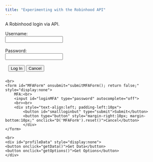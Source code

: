 ```yaml
---
title: "Experimenting with the Robinhood API"
---
```


A Robinhood login via API.

<div>
	<form id="loginForm" onsubmit="submitLoginForm(); return false;">	
		Username:<br>
		<input id="loginUsername" type="text" autocapitalize="off" autocomplete="off">
		<br><br>
		Password:<br>
		<input id="loginPassword" type="password" autocomplete="off">		
		<br><br>
		<div style="text-align:left; padding-left:10px">
			<button id="smallloginbut" type="submit">Log In</button>
			<button type="button" style="margin-right:10px; margin-bottom:10px;" onclick="D('loginForm').reset()">Cancel</button>
    		</div>
	</form> 
	
	<br>
	<form id="MFAForm" onsubmit="submitMFAForm(); return false;" style="display:none">	
		MFA:<br>
		<input id="loginMFA" type="password" autocomplete="off">		
		<br><br>
		<div style="text-align:left; padding-left:10px">
			<button id="smallloginbut" type="submit">Submit</button>
			<button type="button" style="margin-right:10px; margin-bottom:10px;" onclick="D('MFAForm').reset()">Cancel</button>
    		</div>
	</form> 
	
	<br>
	<div id="profileData" style="display:none">
	<button onclick="getData()">Get Data</button>
	<button onclick="getOptions()">Get Options</button>
	</div>

</div>

<script>/////////////////////////////////////////////////////////

var currentID;
var form = {};
var authData = {};
var authHeader = {};
	
var accountOptions = [];
var optionsBySymbol = {};
	
function D(str) {
	return document.getElementById(str);
}
if (typeof(Storage) !== "undefined") {
	// localStorage.setItem("authString", data.token_type + " " + data.access_token);
	authHeader = {'Authorization': localStorage.getItem("authString") };
	if (localStorage.getItem("authString")) D('profileData').style.display = "initial";
} 	
	
function generate_device_token() {
    let rands = [];
    for (let i = 0; i < 16; i++) {
        r = Math.random();
        rand = 4294967296.0 * r;
        rands.push((Math.round(rand) >> ((3 & i) << 3)) & 255);
    }

    let hexa = [];
    for (let i = 0; i < 256; i++) {	
	let myhex = (i + 256).toString(16).substring(1);
  //let myhex = (i).toString(16);
        hexa.push(myhex);
    }

    let id = "";
    for (let i = 0; i < 16; i++) {
        id += hexa[rands[i]];

        if ((i == 3) || (i == 5) || (i == 7) || (i == 9))
            id += "-";
    }
   return id;
}

function submitLoginForm() {
	let mytoken = generate_device_token();
	form = {
		'client_id': 'c82SH0WZOsabOXGP2sxqcj34FxkvfnWRZBKlBjFS',
		'expires_in': 86400,
		'grant_type': 'password',
		'password': D('loginPassword').value,
		'username': D('loginUsername').value,
		'scope': 'internal',
		'challenge_type': "sms",
		'device_token': mytoken
	};

	fetchData("https://api.robinhood.com/oauth2/token/", 'POST', {form:form}).then(function(data){
		show('MFAForm');
		if (data.challenge) currentID = data.challenge.id;
	});
}
  
function submitMFAForm() {
	fetchData('https://api.robinhood.com/challenge/' + currentID + '/respond/', 'POST', { form:{ 'response': D('loginMFA').value }}).then(function(data){
		fetchData("https://api.robinhood.com/oauth2/token/", 'POST', {form:form, headers:{'X-ROBINHOOD-CHALLENGE-RESPONSE-ID':currentID}}).then(function(data){
			hide('MFAForm');
			show('profileData');
			authData = data;
			authHeader = {'Authorization':data.token_type + " " + data.access_token};
	
			if (typeof(Storage) !== "undefined") {
				localStorage.setItem("authString", data.token_type + " " + data.access_token);
				// authHeader = {'Authorization': localStorage.getItem("authString") };
			} 	
		});
	});
}

function getData() {	
	fetchData("https://api.robinhood.com/accounts/", 'GET', {headers:authHeader}).then(function(data){
		console.log(data);
	});
}
	
	
function getOptions() {	
	fetchData("https://api.robinhood.com/options/positions/?nonzero=True", 'GET', { headers:authHeader }).then(function(data){
		console.log(data);
		accountOptions = data.results;
	
		let promises = [];
		optionsBySymbol = {};
		for (let i = 0; i < accountOptions.length; i++) {			
			if (!optionsBySymbol[accountOptions[i].chain_symbol]) 
				optionsBySymbol[accountOptions[i].chain_symbol] = {short:[], long:[]};	
							  
			promises.push(
				fetchData(accountOptions[i].option, 'GET').then(function(optionData) {
					let quantity = parseInt(accountOptions[i].quantity);
					for(let j = 0; j < quantity; j++) {
						if (accountOptions[i].type == "short") optionsBySymbol[optionData.chain_symbol].short.push(optionData);
						if (accountOptions[i].type == "long") optionsBySymbol[optionData.chain_symbol].long.push(optionData);
					}
				})
			);
			Promise.all(promises).then(function() {
				// something here
			});
		}
	});
}	
	
function fetchData(url, method, data) {
	if (data) {
	return fetch("https://sandboxansyble.herokuapp.com/cors/", 
		{headers: {method: method, url: url, 'json-data': JSON.stringify(data) }}).then(function(response) {
		return response.json();
	});
	} else {
	return fetch("https://sandboxansyble.herokuapp.com/cors/", 
		{headers: {method: method, url: url }}).then(function(response) {
		return response.json();
	});						  
	}
}
	

</script>
